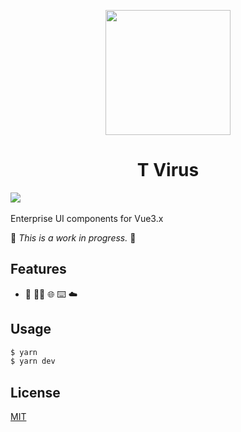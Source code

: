 <p align="center">
    <img width="200" src="https://github.com/zzzz-Z/T-virus/blob/master/logo.png">
</p>

<h1 align="center">
  <a  target="_blank">T Virus</a>
</h1>


[![](https://github.com/Polaris-z/T)]()
[![]()]()

Enterprise UI components for Vue3.x

🚧 _This is a work in progress._ 🚧

## Features

- 🤘 💅🌲 🌐 ⌨️ ☁️

## Usage

```bash
$ yarn
$ yarn dev
```

## License

[MIT](./LICENSE)
